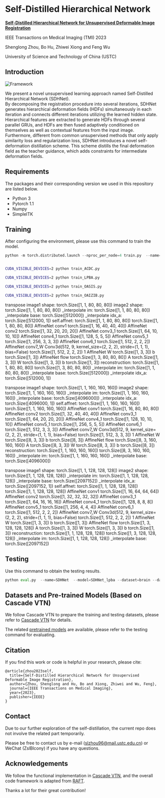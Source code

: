 # Self-Distilled Hierarchical Network

**[Self-Distilled Hierarchical Network for Unsupervised Deformable Image Registration](https://ieeexplore.ieee.org/abstract/document/10042453)**

IEEE Transactions on Medical Imaging (TMI) 2023

Shenglong Zhou, Bo Hu, Zhiwei Xiong and Feng Wu

University of Science and Technology of China (USTC)

## Introduction

![Framework](https://user-images.githubusercontent.com/26156941/201927630-23340d83-52a0-45b6-a007-19c7fb603ea9.png)

We present a novel unsupervised learning approach named Self-Distilled Hierarchical Network (SDHNet).  
By decomposing the registration procedure into several iterations, SDHNet generates hierarchical deformation fields (HDFs) simultaneously in each iteration and connects different iterations utilizing the learned hidden state.
Hierarchical features are extracted to generate HDFs through several parallel GRUs, and HDFs are then fused adaptively conditioned on themselves as well as contextual features from the input image.
Furthermore, different from common unsupervised methods that only apply similarity loss and regularization loss, SDHNet introduces a novel self-deformation distillation scheme. 
This scheme distills the final deformation field as the teacher guidance, which adds constraints for intermediate deformation fields.

## Requirements
The packages and their corresponding version we used in this repository are listed below.
- Python 3
- Pytorch 1.1
- Numpy
- SimpleITK

## Training
After configuring the environment, please use this command to train the model.

```python
python -m torch.distributed.launch --nproc_per_node=4 train.py  --name=SDHNet  --iters=6 --dataset=brain  --data_path=/xx/xx/  --base_path=/xx/xx/

```

```bash

CUDA_VISIBLE_DEVICES=2 python train_ACDC.py

CUDA_VISIBLE_DEVICES=2 python train_LPBA.py

CUDA_VISIBLE_DEVICES=2 python train_OASIS.py

CUDA_VISIBLE_DEVICES=2 python train_OAIZIB.py

```

transpose image1 shape: torch.Size([1, 1, 80, 80, 80]) image2 shape: torch.Size([1, 1, 80, 80, 80])
_interpolate im: torch.Size([1, 1, 80, 80, 80])
_interpolate base: torch.Size([512000])
_interpolate idx_a: torch.Size([512000, 1])
self.affnet: torch.Size([1, 1, 80, 80, 80]) torch.Size([1, 1, 80, 80, 80])
AffineNet conv1 torch.Size([1, 16, 40, 40, 40])
AffineNet conv2 torch.Size([1, 32, 20, 20, 20])
AffineNet conv3_1 torch.Size([1, 64, 10, 10, 10])
AffineNet conv4_1 torch.Size([1, 128, 5, 5, 5])
AffineNet conv5_1 torch.Size([1, 256, 3, 3, 3])
AffineNet conv6_1 torch.Size([1, 512, 2, 2, 2])
AffineNet conv7_W Conv3d(512, 9, kernel_size=(2, 2, 2), stride=(1, 1, 1), bias=False) torch.Size([1, 512, 2, 2, 2]) 1
AffineNet W torch.Size([1, 3, 3]) b torch.Size([1, 3])
AffineNet flow torch.Size([1, 3, 80, 80, 80]) A torch.Size([1, 3, 3]) W torch.Size([1, 3, 3]) b torch.Size([1, 3])
reconstruction:  torch.Size([1, 1, 80, 80, 80]) torch.Size([1, 3, 80, 80, 80])
_interpolate im: torch.Size([1, 1, 80, 80, 80])
_interpolate base: torch.Size([512000])
_interpolate idx_a: torch.Size([512000, 1])


transpose image1 shape: torch.Size([1, 1, 160, 160, 160]) image2 shape: torch.Size([1, 1, 160, 160, 160])
_interpolate im: torch.Size([1, 1, 160, 160, 160])
_interpolate base: torch.Size([4096000])
_interpolate idx_a: torch.Size([4096000, 1])
self.affnet: torch.Size([1, 1, 160, 160, 160]) torch.Size([1, 1, 160, 160, 160])
AffineNet conv1 torch.Size([1, 16, 80, 80, 80])
AffineNet conv2 torch.Size([1, 32, 40, 40, 40])
AffineNet conv3_1 torch.Size([1, 64, 20, 20, 20])
AffineNet conv4_1 torch.Size([1, 128, 10, 10, 10])
AffineNet conv5_1 torch.Size([1, 256, 5, 5, 5])
AffineNet conv6_1 torch.Size([1, 512, 3, 3, 3])
AffineNet conv7_W Conv3d(512, 9, kernel_size=(2, 2, 2), stride=(1, 1, 1), bias=False) torch.Size([1, 512, 3, 3, 3]) 1
AffineNet W torch.Size([8, 3, 3]) b torch.Size([8, 3])
AffineNet flow torch.Size([8, 3, 160, 160, 160]) A torch.Size([8, 3, 3]) W torch.Size([8, 3, 3]) b torch.Size([8, 3])
reconstruction:  torch.Size([1, 1, 160, 160, 160]) torch.Size([8, 3, 160, 160, 160])
_interpolate im: torch.Size([1, 1, 160, 160, 160])
_interpolate base: torch.Size([4096000])

transpose image1 shape: torch.Size([1, 1, 128, 128, 128]) image2 shape: torch.Size([1, 1, 128, 128, 128])
_interpolate im: torch.Size([1, 1, 128, 128, 128])
_interpolate base: torch.Size([2097152])
_interpolate idx_a: torch.Size([2097152, 1])
self.affnet: torch.Size([1, 1, 128, 128, 128]) torch.Size([1, 1, 128, 128, 128])
AffineNet conv1 torch.Size([1, 16, 64, 64, 64])
AffineNet conv2 torch.Size([1, 32, 32, 32, 32])
AffineNet conv3_1 torch.Size([1, 64, 16, 16, 16])
AffineNet conv4_1 torch.Size([1, 128, 8, 8, 8])
AffineNet conv5_1 torch.Size([1, 256, 4, 4, 4])
AffineNet conv6_1 torch.Size([1, 512, 2, 2, 2])
AffineNet conv7_W Conv3d(512, 9, kernel_size=(2, 2, 2), stride=(1, 1, 1), bias=False) torch.Size([1, 512, 2, 2, 2]) 1
AffineNet W torch.Size([1, 3, 3]) b torch.Size([1, 3])
AffineNet flow torch.Size([1, 3, 128, 128, 128]) A torch.Size([1, 3, 3]) W torch.Size([1, 3, 3]) b torch.Size([1, 3])
reconstruction:  torch.Size([1, 1, 128, 128, 128]) torch.Size([1, 3, 128, 128, 128])
_interpolate im: torch.Size([1, 1, 128, 128, 128])
_interpolate base: torch.Size([2097152])




## Testing
Use this command to obtain the testing results.
```python
python eval.py  --name=SDHNet  --model=SDHNet_lpba --dataset=brain --dataset_test=lpba  --iters=6 --local_rank=0 --data_path=/xx/xx/  --base_path=/xx/xx/
```

## Datasets and Pre-trained Models (Based on Cascade VTN)
We follow Cascade VTN to prepare the training and testing datasets, please refer to [Cascade VTN](https://github.com/microsoft/Recursive-Cascaded-Networks) for details.

The related [pretrained models](https://drive.google.com/drive/folders/1BpxkIzL_SrPuKdqC_buiINawNZVMqoWc?usp=share_link) are available, please refer to the testing command for evaluating.

## Citation
If you find this work or code is helpful in your research, please cite:
```
@article{zhou2023self,
  title={Self-Distilled Hierarchical Network for Unsupervised Deformable Image Registration},
  author={Zhou, Shenglong and Hu, Bo and Xiong, Zhiwei and Wu, Feng},
  journal={IEEE Transactions on Medical Imaging},
  year={2023},
  publisher={IEEE}
}
```

## Contact
Due to our further exploration of the self-distillation, the current repo does not involve the related part temporarily. 

Please be free to contact us by e-mail (slzhou96@mail.ustc.edu.cn) or WeChat (ZslBlcony) if you have any questions.

## Acknowledgements
We follow the functional implementation in [Cascade VTN](https://github.com/microsoft/Recursive-Cascaded-Networks), and the overall code framework is adapted from [RAFT](https://github.com/princeton-vl/RAFT). 

Thanks a lot for their great contribution!


